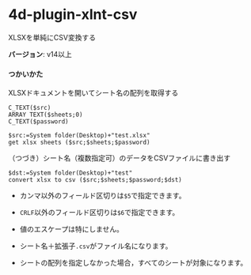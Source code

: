 # 4d-plugin-xlnt-csv
XLSXを単純にCSV変換する

**バージョン**: v14以上

#### つかいかた

XLSXドキュメントを開いてシート名の配列を取得する

```4d
C_TEXT($src)
ARRAY TEXT($sheets;0)
C_TEXT($password)

$src:=System folder(Desktop)+"test.xlsx"
get xlsx sheets ($src;$sheets;$password)
```

（つづき）シート名（複数指定可）のデータをCSVファイルに書き出す

```4d
$dst:=System folder(Desktop)+"test"
convert xlsx to csv ($src;$sheets;$password;$dst)
```

* カンマ以外のフィールド区切りは``$5``で指定できます。

* ``CRLF``以外のフィールド区切りは``$6``で指定できます。

* 値のエスケープは特にしません。

* シート名＋拡張子``.csv``がファイル名になります。

* シートの配列を指定しなかった場合，すべてのシートが対象になります。
